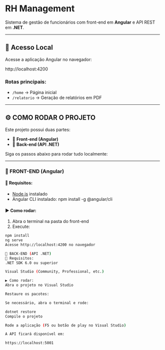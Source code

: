 # RH Management

Sistema de gestão de funcionários com front-end em **Angular** e API REST em **.NET**.

---

## 🔗 Acesso Local

Acesse a aplicação Angular no navegador:

http://localhost:4200


### Rotas principais:

- `/home` → Página inicial  
- `/relatorio` → Geração de relatórios em PDF

---

## ⚙️ COMO RODAR O PROJETO

Este projeto possui duas partes:

- 🔷 **Front-end (Angular)**
- 🔶 **Back-end (API .NET)**

Siga os passos abaixo para rodar tudo localmente:

---

### 🔷 FRONT-END (Angular)

#### 📌 Requisitos:

- [Node.js](https://nodejs.org/) instalado
- Angular CLI instalado:
npm install -g @angular/cli


#### ▶️ Como rodar:

1. Abra o terminal na pasta do front-end
2. Execute:

 ```bash
 npm install
 ng serve
Acesse http://localhost:4200 no navegador

🔶 BACK-END (API .NET)
📌 Requisitos:
.NET SDK 6.0 ou superior

Visual Studio (Community, Professional, etc.)

▶️ Como rodar:
Abra o projeto no Visual Studio

Restaure os pacotes:

Se necessário, abra o terminal e rode:

dotnet restore
Compile o projeto

Rode a aplicação (F5 ou botão de play no Visual Studio)

A API ficará disponível em:

https://localhost:5001
